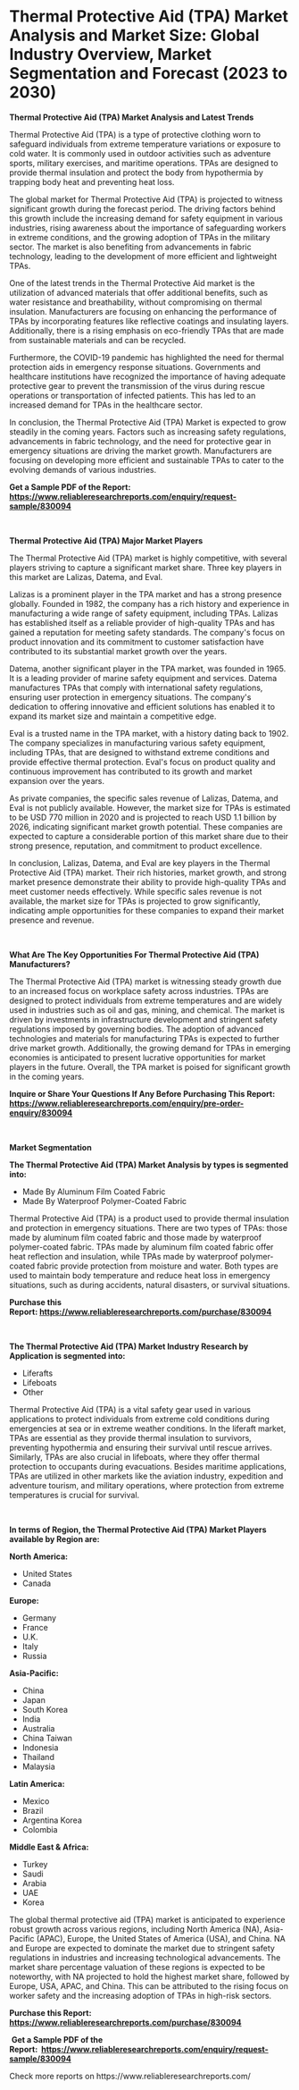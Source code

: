 <p><h1>Thermal Protective Aid (TPA) Market Analysis and Market Size: Global Industry Overview, Market Segmentation and Forecast (2023 to 2030)</h1></p><p><strong>Thermal Protective Aid (TPA) Market Analysis and Latest Trends</strong></p>
<p><p>Thermal Protective Aid (TPA) is a type of protective clothing worn to safeguard individuals from extreme temperature variations or exposure to cold water. It is commonly used in outdoor activities such as adventure sports, military exercises, and maritime operations. TPAs are designed to provide thermal insulation and protect the body from hypothermia by trapping body heat and preventing heat loss.</p><p>The global market for Thermal Protective Aid (TPA) is projected to witness significant growth during the forecast period. The driving factors behind this growth include the increasing demand for safety equipment in various industries, rising awareness about the importance of safeguarding workers in extreme conditions, and the growing adoption of TPAs in the military sector. The market is also benefiting from advancements in fabric technology, leading to the development of more efficient and lightweight TPAs.</p><p>One of the latest trends in the Thermal Protective Aid market is the utilization of advanced materials that offer additional benefits, such as water resistance and breathability, without compromising on thermal insulation. Manufacturers are focusing on enhancing the performance of TPAs by incorporating features like reflective coatings and insulating layers. Additionally, there is a rising emphasis on eco-friendly TPAs that are made from sustainable materials and can be recycled.</p><p>Furthermore, the COVID-19 pandemic has highlighted the need for thermal protection aids in emergency response situations. Governments and healthcare institutions have recognized the importance of having adequate protective gear to prevent the transmission of the virus during rescue operations or transportation of infected patients. This has led to an increased demand for TPAs in the healthcare sector.</p><p>In conclusion, the Thermal Protective Aid (TPA) Market is expected to grow steadily in the coming years. Factors such as increasing safety regulations, advancements in fabric technology, and the need for protective gear in emergency situations are driving the market growth. Manufacturers are focusing on developing more efficient and sustainable TPAs to cater to the evolving demands of various industries.</p></p>
<p><strong>Get a Sample PDF of the Report:&nbsp; <a href="https://www.reliableresearchreports.com/enquiry/request-sample/830094">https://www.reliableresearchreports.com/enquiry/request-sample/830094</a></strong></p>
<p>&nbsp;</p>
<p><strong>Thermal Protective Aid (TPA) Major Market Players</strong></p>
<p><p>The Thermal Protective Aid (TPA) market is highly competitive, with several players striving to capture a significant market share. Three key players in this market are Lalizas, Datema, and Eval.</p><p>Lalizas is a prominent player in the TPA market and has a strong presence globally. Founded in 1982, the company has a rich history and experience in manufacturing a wide range of safety equipment, including TPAs. Lalizas has established itself as a reliable provider of high-quality TPAs and has gained a reputation for meeting safety standards. The company's focus on product innovation and its commitment to customer satisfaction have contributed to its substantial market growth over the years.</p><p>Datema, another significant player in the TPA market, was founded in 1965. It is a leading provider of marine safety equipment and services. Datema manufactures TPAs that comply with international safety regulations, ensuring user protection in emergency situations. The company's dedication to offering innovative and efficient solutions has enabled it to expand its market size and maintain a competitive edge.</p><p>Eval is a trusted name in the TPA market, with a history dating back to 1902. The company specializes in manufacturing various safety equipment, including TPAs, that are designed to withstand extreme conditions and provide effective thermal protection. Eval's focus on product quality and continuous improvement has contributed to its growth and market expansion over the years.</p><p>As private companies, the specific sales revenue of Lalizas, Datema, and Eval is not publicly available. However, the market size for TPAs is estimated to be USD 770 million in 2020 and is projected to reach USD 1.1 billion by 2026, indicating significant market growth potential. These companies are expected to capture a considerable portion of this market share due to their strong presence, reputation, and commitment to product excellence.</p><p>In conclusion, Lalizas, Datema, and Eval are key players in the Thermal Protective Aid (TPA) market. Their rich histories, market growth, and strong market presence demonstrate their ability to provide high-quality TPAs and meet customer needs effectively. While specific sales revenue is not available, the market size for TPAs is projected to grow significantly, indicating ample opportunities for these companies to expand their market presence and revenue.</p></p>
<p>&nbsp;</p>
<p><strong>What Are The Key Opportunities For Thermal Protective Aid (TPA) Manufacturers?</strong></p>
<p><p>The Thermal Protective Aid (TPA) market is witnessing steady growth due to an increased focus on workplace safety across industries. TPAs are designed to protect individuals from extreme temperatures and are widely used in industries such as oil and gas, mining, and chemical. The market is driven by investments in infrastructure development and stringent safety regulations imposed by governing bodies. The adoption of advanced technologies and materials for manufacturing TPAs is expected to further drive market growth. Additionally, the growing demand for TPAs in emerging economies is anticipated to present lucrative opportunities for market players in the future. Overall, the TPA market is poised for significant growth in the coming years.</p></p>
<p><strong>Inquire or Share Your Questions If Any Before Purchasing This Report: <a href="https://www.reliableresearchreports.com/enquiry/pre-order-enquiry/830094">https://www.reliableresearchreports.com/enquiry/pre-order-enquiry/830094</a></strong></p>
<p>&nbsp;</p>
<p><strong>Market Segmentation</strong></p>
<p><strong>The Thermal Protective Aid (TPA) Market Analysis by types is segmented into:</strong></p>
<p><ul><li>Made By Aluminum Film Coated Fabric</li><li>Made By Waterproof Polymer-Coated Fabric</li></ul></p>
<p><p>Thermal Protective Aid (TPA) is a product used to provide thermal insulation and protection in emergency situations. There are two types of TPAs: those made by aluminum film coated fabric and those made by waterproof polymer-coated fabric. TPAs made by aluminum film coated fabric offer heat reflection and insulation, while TPAs made by waterproof polymer-coated fabric provide protection from moisture and water. Both types are used to maintain body temperature and reduce heat loss in emergency situations, such as during accidents, natural disasters, or survival situations.</p></p>
<p><strong>Purchase this Report:&nbsp;<a href="https://www.reliableresearchreports.com/purchase/830094">https://www.reliableresearchreports.com/purchase/830094</a></strong></p>
<p>&nbsp;</p>
<p><strong>The Thermal Protective Aid (TPA) Market Industry Research by Application is segmented into:</strong></p>
<p><ul><li>Liferafts</li><li>Lifeboats</li><li>Other</li></ul></p>
<p><p>Thermal Protective Aid (TPA) is a vital safety gear used in various applications to protect individuals from extreme cold conditions during emergencies at sea or in extreme weather conditions. In the liferaft market, TPAs are essential as they provide thermal insulation to survivors, preventing hypothermia and ensuring their survival until rescue arrives. Similarly, TPAs are also crucial in lifeboats, where they offer thermal protection to occupants during evacuations. Besides maritime applications, TPAs are utilized in other markets like the aviation industry, expedition and adventure tourism, and military operations, where protection from extreme temperatures is crucial for survival.</p></p>
<p>&nbsp;</p>
<p><strong>In terms of Region, the Thermal Protective Aid (TPA) Market Players available by Region are:</strong></p>
<p>
    <p> <strong> North America: </strong>
        <ul>
            <li>United States</li>
            <li>Canada</li>
        </ul>
        </p> 
    <p> <strong> Europe: </strong>
        <ul>
            <li>Germany</li>
            <li>France</li>
            <li>U.K.</li>
            <li>Italy</li>
            <li>Russia</li>
        </ul>
        </p> 
    <p> <strong> Asia-Pacific: </strong>
        <ul>
            <li>China</li>
            <li>Japan</li>
            <li>South Korea</li>
            <li>India</li>
            <li>Australia</li>
            <li>China Taiwan</li>
            <li>Indonesia</li>
            <li>Thailand</li>
            <li>Malaysia</li>
        </ul>
        </p> 
    <p> <strong> Latin America: </strong>
        <ul>
            <li>Mexico</li>
            <li>Brazil</li>
            <li>Argentina Korea</li>
            <li>Colombia</li>
        </ul>
        </p> 
    <p> <strong> Middle East & Africa: </strong>
        <ul>
            <li>Turkey</li>
            <li>Saudi</li>
            <li>Arabia</li>
            <li>UAE</li>
            <li>Korea</li>
        </ul>
    </p>
    </p>
<p><p>The global thermal protective aid (TPA) market is anticipated to experience robust growth across various regions, including North America (NA), Asia-Pacific (APAC), Europe, the United States of America (USA), and China. NA and Europe are expected to dominate the market due to stringent safety regulations in industries and increasing technological advancements. The market share percentage valuation of these regions is expected to be noteworthy, with NA projected to hold the highest market share, followed by Europe, USA, APAC, and China. This can be attributed to the rising focus on worker safety and the increasing adoption of TPAs in high-risk sectors.</p></p>
<p><strong>Purchase this Report: <a href="https://www.reliableresearchreports.com/purchase/830094">https://www.reliableresearchreports.com/purchase/830094</a></strong></p>
<p>&nbsp;<strong>Get a Sample PDF of the Report:&nbsp;&nbsp;<a href="https://www.reliableresearchreports.com/enquiry/request-sample/830094">https://www.reliableresearchreports.com/enquiry/request-sample/830094</a></strong></p>
<p><strong></strong></p>
<p>Check more reports on https://www.reliableresearchreports.com/</p>